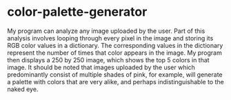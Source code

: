 # color-palette-generator

My program can analyze any image uploaded by the user. Part of this analysis involves looping through every pixel in the image and storing its RGB color values in a dictionary. The corresponding values in the dictionary represent the number of times that color appears in the image. My program then displays a 250 by 250 image, which shows the top 5 colors in that image. It should be noted that images uploaded by the user which predominantly consist of multiple shades of pink, for example, will generate a palette with colors that are very alike, and perhaps indistinguishable to the naked eye.
